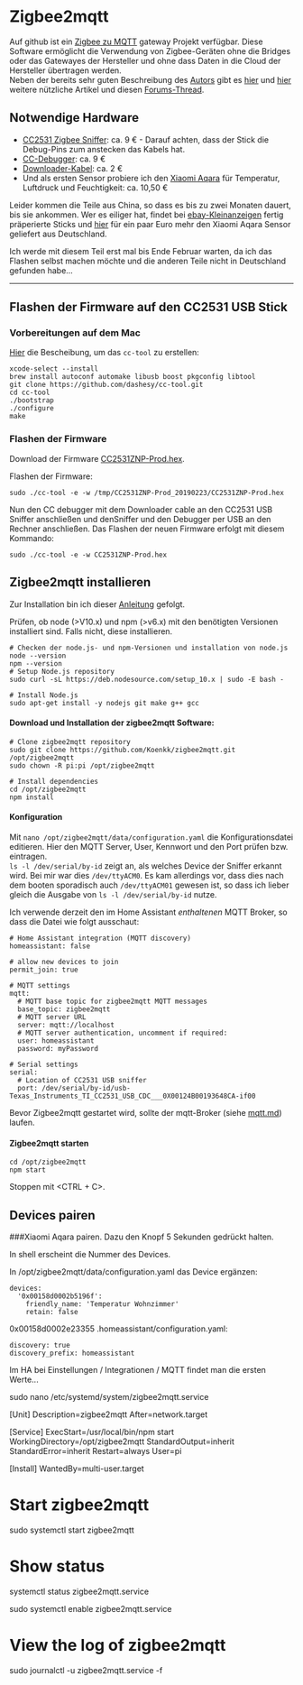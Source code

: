 # Zigbee2mqtt

Auf github ist ein [Zigbee zu MQTT](https://github.com/Koenkk/zigbee2mqtt) gateway Projekt verfügbar. Diese Software ermöglicht die Verwendung von Zigbee-Geräten ohne die Bridges oder das Gatewayes der Hersteller und ohne dass Daten in die Cloud der Hersteller übertragen werden.  
Neben der bereits sehr guten Beschreibung des [Autors](https://github.com/Koenkk) gibt es [hier](https://gadget-freakz.com/diy-zigbee-gateway/) und [hier](https://www.panbachi.de/eigenes-zigbee-gateway-bauen-93/) weitere nützliche Artikel und diesen [Forums-Thread](https://community.home-assistant.io/t/zigbee2mqtt-getting-rid-of-your-proprietary-zigbee-bridges-xiaomi-hue-tradfri).

## Notwendige Hardware
- [CC2531 Zigbee Sniffer](...): ca. 9 € - Darauf achten, dass der Stick die Debug-Pins zum anstecken das Kabels hat.
- [CC-Debugger](https://rover.ebay.com/rover/1/711-53200-19255-0/1?icep_id=114&ipn=icep&toolid=20004&campid=5338436153&mpre=https%3A%2F%2Fwww.ebay.com%2Fsch%2Fi.html%3F_from%3DR40%26_trksid%3Dm570.l1313%26_nkw%3DCC%2BDebugger%26_sacat%3D0%26LH_TitleDesc%3D0%26_osacat%3D0%26_odkw%3DCC2531%2Bgeh%25C3%25A4use%26LH_TitleDesc%3D0): ca. 9 €
- [Downloader-Kabel](https://rover.ebay.com/rover/1/711-53200-19255-0/1?icep_id=114&ipn=icep&toolid=20004&campid=5338436153&mpre=https%3A%2F%2Fwww.ebay.com%2Fsch%2Fi.html%3F_from%3DR40%26_trksid%3Dm570.l1313%26_nkw%3DBluetooth%2B4.0%2Bzigbee%2Bdownloader%2Bcable%26_sacat%3D0%26LH_TitleDesc%3D0%26_osacat%3D0%26_odkw%3DBluetooth%2B4.0%2Bzigbee%2Bcable%26LH_TitleDesc%3D0): ca. 2 €
- Und als ersten Sensor probiere ich den [Xiaomi Aqara](https://rover.ebay.com/rover/1/711-53200-19255-0/1?icep_id=114&ipn=icep&toolid=20004&campid=5338436153&mpre=https%3A%2F%2Fwww.ebay.com%2Fsch%2Fi.html%3F_from%3DR40%26_trksid%3Dm570.l1313%26_nkw%3DXiaomi%2BAqara%2Btemperature%2Bhumidity%26_sacat%3D0%26LH_TitleDesc%3D0%26_osacat%3D0%26_odkw%3DXiaomi%2BAqara%2Btemperature%26LH_TitleDesc%3D0) für Temperatur, Luftdruck und Feuchtigkeit: ca. 10,50 €

Leider kommen die Teile aus China, so dass es bis zu zwei Monaten dauert, bis sie ankommen. Wer es eiliger hat, findet bei [ebay-Kleinanzeigen](https://www.ebay-kleinanzeigen.de/s-cc2531-zigbee/k0) fertig präperierte Sticks und [hier](https://rover.ebay.com/rover/1/707-53477-19255-0/1?icep_id=114&ipn=icep&toolid=20004&campid=5338436153&mpre=https%3A%2F%2Fwww.ebay.de%2Fsch%2Fi.html%3F_from%3DR40%26_trksid%3Dm570.l1313%26_nkw%3DWSDCGQ11LM%26_sacat%3D0) für ein paar Euro mehr den Xiaomi Aqara Sensor geliefert aus Deutschland.

Ich werde mit diesem Teil erst mal bis Ende Februar warten, da ich das Flashen selbst machen möchte und die anderen Teile nicht in Deutschland gefunden habe...


---

## Flashen der Firmware auf den CC2531 USB Stick
### Vorbereitungen auf dem Mac
[Hier](https://github.com/Koenkk/zigbee2mqtt.io/blob/master/getting_started/flashing_the_cc2531.md) die Bescheibung, um das `cc-tool` zu erstellen:  
```
xcode-select --install
brew install autoconf automake libusb boost pkgconfig libtool
git clone https://github.com/dashesy/cc-tool.git
cd cc-tool
./bootstrap
./configure
make
```

### Flashen der Firmware
Download der Firmware [CC2531ZNP-Prod.hex](https://github.com/Koenkk/Z-Stack-firmware/tree/master/coordinator/CC2531/bin).

Flashen der Firmware:
```
sudo ./cc-tool -e -w /tmp/CC2531ZNP-Prod_20190223/CC2531ZNP-Prod.hex
```
Nun den CC debugger mit dem Downloader cable an den CC2531 USB Sniffer anschließen und denSniffer und den Debugger per USB an den Rechner anschließen. Das Flashen der neuen Firmware erfolgt mit diesem Kommando:
```
sudo ./cc-tool -e -w CC2531ZNP-Prod.hex
```

## Zigbee2mqtt installieren
Zur Installation bin ich dieser [Anleitung](https://github.com/Koenkk/zigbee2mqtt.io/blob/master/getting_started/running_zigbee2mqtt.md) gefolgt.

Prüfen, ob node (>V10.x) und npm (>v6.x) mit den benötigten Versionen installiert sind. Falls nicht, diese installieren.
```
# Checken der node.js- und npm-Versionen und installation von node.js
node --version
npm --version
# Setup Node.js repository
sudo curl -sL https://deb.nodesource.com/setup_10.x | sudo -E bash -

# Install Node.js
sudo apt-get install -y nodejs git make g++ gcc
```

#### Download und Installation der zigbee2mqtt Software:
```
# Clone zigbee2mqtt repository
sudo git clone https://github.com/Koenkk/zigbee2mqtt.git /opt/zigbee2mqtt
sudo chown -R pi:pi /opt/zigbee2mqtt

# Install dependencies
cd /opt/zigbee2mqtt
npm install
```

#### Konfiguration
Mit `nano /opt/zigbee2mqtt/data/configuration.yaml` die Konfigurationsdatei editieren. Hier den MQTT Server, User, Kennwort und den Port prüfen bzw. eintragen.  
`ls -l /dev/serial/by-id` zeigt an, als welches Device der Sniffer erkannt wird. Bei mir war dies `/dev/ttyACM0`. Es kam allerdings vor, dass dies nach dem booten sporadisch auch `/dev/ttyACM01` gewesen ist, so dass ich lieber gleich die Ausgabe von `ls -l /dev/serial/by-id` nutze.

Ich verwende derzeit den im Home Assistant _enthaltenen_ MQTT Broker, so dass die Datei wie folgt ausschaut:  
```
# Home Assistant integration (MQTT discovery)
homeassistant: false

# allow new devices to join
permit_join: true

# MQTT settings
mqtt:
  # MQTT base topic for zigbee2mqtt MQTT messages
  base_topic: zigbee2mqtt
  # MQTT server URL
  server: mqtt://localhost
  # MQTT server authentication, uncomment if required:
  user: homeassistant
  password: myPassword

# Serial settings
serial:
  # Location of CC2531 USB sniffer
  port: /dev/serial/by-id/usb-Texas_Instruments_TI_CC2531_USB_CDC___0X00124B00193648CA-if00
```

Bevor Zigbee2mqtt gestartet wird, sollte der mqtt-Broker (siehe [mqtt.md](./mqtt.md)) laufen.

#### Zigbee2mqtt starten
```
cd /opt/zigbee2mqtt
npm start
```
Stoppen mit <CTRL + C>.

## Devices pairen
###Xiaomi Aqara pairen.
Dazu den Knopf 5 Sekunden gedrückt halten.

In shell erscheint die Nummer des Devices.

In /opt/zigbee2mqtt/data/configuration.yaml das Device ergänzen:
```
devices:
  '0x00158d0002b5196f':
    friendly_name: 'Temperatur Wohnzimmer'
    retain: false
```
0x00158d0002e23355
.homeassistant/configuration.yaml:
```
discovery: true
discovery_prefix: homeassistant
```


Im HA bei Einstellungen / Integrationen / MQTT findet man die ersten Werte...


sudo nano /etc/systemd/system/zigbee2mqtt.service

[Unit]
Description=zigbee2mqtt
After=network.target

[Service]
ExecStart=/usr/local/bin/npm start
WorkingDirectory=/opt/zigbee2mqtt
StandardOutput=inherit
StandardError=inherit
Restart=always
User=pi

[Install]
WantedBy=multi-user.target


# Start zigbee2mqtt
sudo systemctl start zigbee2mqtt

# Show status
systemctl status zigbee2mqtt.service

sudo systemctl enable zigbee2mqtt.service


# View the log of zigbee2mqtt
sudo journalctl -u zigbee2mqtt.service -f

